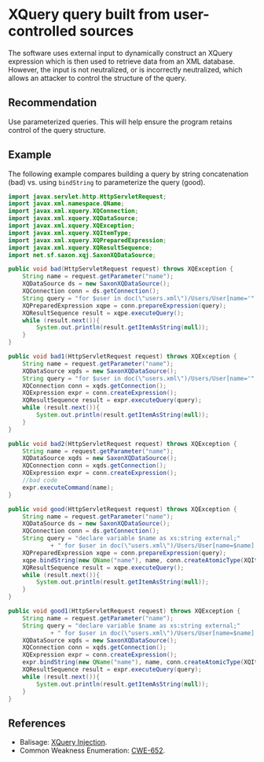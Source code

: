 # XQuery query built from user-controlled sources
The software uses external input to dynamically construct an XQuery expression which is then used to retrieve data from an XML database. However, the input is not neutralized, or is incorrectly neutralized, which allows an attacker to control the structure of the query.


## Recommendation
Use parameterized queries. This will help ensure the program retains control of the query structure.


## Example
The following example compares building a query by string concatenation (bad) vs. using `bindString` to parameterize the query (good).


```java
import javax.servlet.http.HttpServletRequest;
import javax.xml.namespace.QName;
import javax.xml.xquery.XQConnection;
import javax.xml.xquery.XQDataSource;
import javax.xml.xquery.XQException;
import javax.xml.xquery.XQItemType;
import javax.xml.xquery.XQPreparedExpression;
import javax.xml.xquery.XQResultSequence;
import net.sf.saxon.xqj.SaxonXQDataSource;

public void bad(HttpServletRequest request) throws XQException {
    String name = request.getParameter("name");
    XQDataSource ds = new SaxonXQDataSource();
    XQConnection conn = ds.getConnection();
    String query = "for $user in doc(\"users.xml\")/Users/User[name='" + name + "'] return $user/password";
    XQPreparedExpression xqpe = conn.prepareExpression(query);
    XQResultSequence result = xqpe.executeQuery();
    while (result.next()){
        System.out.println(result.getItemAsString(null));
    }
}

public void bad1(HttpServletRequest request) throws XQException {
    String name = request.getParameter("name");
    XQDataSource xqds = new SaxonXQDataSource();
    String query = "for $user in doc(\"users.xml\")/Users/User[name='" + name + "'] return $user/password";
    XQConnection conn = xqds.getConnection();
    XQExpression expr = conn.createExpression();
    XQResultSequence result = expr.executeQuery(query);
    while (result.next()){
        System.out.println(result.getItemAsString(null));
    }
}

public void bad2(HttpServletRequest request) throws XQException {
    String name = request.getParameter("name");
    XQDataSource xqds = new SaxonXQDataSource();
    XQConnection conn = xqds.getConnection();
    XQExpression expr = conn.createExpression();
    //bad code
    expr.executeCommand(name);
}

public void good(HttpServletRequest request) throws XQException {
    String name = request.getParameter("name");
    XQDataSource ds = new SaxonXQDataSource();
    XQConnection conn = ds.getConnection();
    String query = "declare variable $name as xs:string external;"
            + " for $user in doc(\"users.xml\")/Users/User[name=$name] return $user/password";
    XQPreparedExpression xqpe = conn.prepareExpression(query);
    xqpe.bindString(new QName("name"), name, conn.createAtomicType(XQItemType.XQBASETYPE_STRING));
    XQResultSequence result = xqpe.executeQuery();
    while (result.next()){
        System.out.println(result.getItemAsString(null));
    }
}

public void good1(HttpServletRequest request) throws XQException {
    String name = request.getParameter("name");
    String query = "declare variable $name as xs:string external;"
            + " for $user in doc(\"users.xml\")/Users/User[name=$name] return $user/password";
    XQDataSource xqds = new SaxonXQDataSource();
    XQConnection conn = xqds.getConnection();
    XQExpression expr = conn.createExpression();
    expr.bindString(new QName("name"), name, conn.createAtomicType(XQItemType.XQBASETYPE_STRING));
    XQResultSequence result = expr.executeQuery(query);
    while (result.next()){
        System.out.println(result.getItemAsString(null));
    }
}
```

## References
* Balisage: [XQuery Injection](https://www.balisage.net/Proceedings/vol7/html/Vlist02/BalisageVol7-Vlist02.html).
* Common Weakness Enumeration: [CWE-652](https://cwe.mitre.org/data/definitions/652.html).
